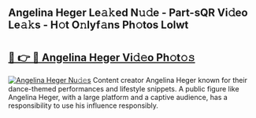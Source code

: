## Angelina Heger Le𝚊𝚔ed N𝚞𝚍e - Part-sQR Vi𝚍eo Le𝚊𝚔s - H𝚘t O𝚗lyf𝚊ns Ph𝚘tos Lolwt

# <h2><a href="http://hf0k0am.feru.top/?c=Angelina+Heger">🔗 👉 🔴 Angelina Heger Vi𝚍𝚎o Ph𝚘t𝚘𝚜</a></h2>

[![Angelina Heger Nu𝚍𝚎s](https://i.imgur.com/0TWrTi3.gif)](http://hf0k0am.feru.top/?c=Angelina+Heger)
Content creator Angelina Heger known for their dance-themed performances and lifestyle snippets. A public figure like Angelina Heger, with a large platform and a captive audience, has a responsibility to use his influence responsibly. 
